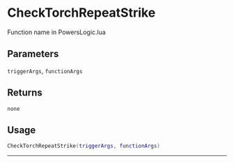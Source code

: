 # CheckTorchRepeatStrike
Function name in PowersLogic.lua
## Parameters
`triggerArgs`, `functionArgs`
## Returns
`none`
## Usage
```lua
CheckTorchRepeatStrike(triggerArgs, functionArgs)
```
---
